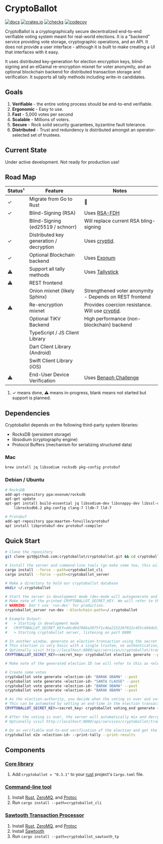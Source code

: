 CryptoBallot
============

[![docs](https://docs.rs/cryptoballot/badge.svg)](https://docs.rs/cryptoballot)
[![crates.io](https://meritbadge.herokuapp.com/cryptoballot)](https://crates.io/crates/cryptoballot)
[![checks](https://github.com/cryptoballot/cryptoballot/workflows/checks/badge.svg)](https://github.com/cryptoballot/cryptoballot/actions)
[![codecov](https://codecov.io/gh/cryptoballot/cryptoballot/branch/master/graph/badge.svg)](https://codecov.io/gh/cryptoballot/cryptoballot)


CryptoBallot is a cryptographically secure decentralized end-to-end verifiable voting system meant for real-world elections. It is a "backend" service providing vote storage, cryptographic operations, and an API. It does not provide a user interface - although it is built to make creating a UI that interfaces with it easy.

It uses distributed key-generation for election encryption keys, blind-signing and an elGamal re-encryption mixnet for voter anonymity, and an optional blockchain backend for distributed transaction storage and verification.  It supports all tally methods including write-in candidates. 

## Goals

1. **Verifiable** - the entire voting process should be end-to-end verifiable.
2. **Ergonomic** - Easy to use.
3. **Fast** - 5,000 votes per second
4. **Scalable** - Millions of voters.
5. **Secure** - Rock solid security guarantees, byzantine fault tolerance. 
6. **Distributed** - Trust and redundency is distributed amongst an operator-selected set of trustees.

## Current State

Under active development. Not ready for production use!  

## Road Map

| Status¹ | Feature                           | Notes                                                          |
| ------- | --------------------------------------- | -------------------------------------------------------------- |
| ✓       | Migrate from Go to Rust                 | 🦀                                                             |
| ✓       | Blind-Signing (RSA)                     | Uses [RSA-FDH](https://github.com/phayes/rsa-fdh)              |
|         | Blind-Signing (ed25519 / schnorr)       | Will replace current RSA bling-signing                         |
| ✓       | Distributed key generation / decryption | Uses [cryptid](https://github.com/eleanor-em/cryptid/).        |
| ✓       | Optional Blockchain backend             | Uses [Exonum](https://exonum.com/) |
| ⚠       | Support all tally methods               | Uses [Tallystick](https://github.com/phayes/tallystick)        |
| ⚠       | REST frontend                           |                                                                |
|         | Onion mixnet (likely Sphinx)            | Strengthened voter anonymity - Depends on REST frontend        |
| ⚠       | Re-encryption mixnet                    | Provides coercion resistance. Will use [cryptid](https://github.com/eleanor-em/cryptid/).|
|         | Optional TiKV Backend                   | High performance (non-blockchain) backend                      |
|         | TypeScript / JS Client Library          |                                                                |
|         | Dart Client Library (Android)           |                                                                |
|         | Swift Client Library (iOS)              |                                                                |
| ⚠       | End-User Device Verification            | Uses [Benaoh Challenge](https://github.com/phayes/benaloh-challenge)|

1. ✓ means done, ⚠ means in-progress, blank means not started but support is planned.

## Dependencies

Cryptoballot depends on the following third-party system libraries:

 - RocksDB (persistent storage)
 - libsodium (cryptography engine)
 - Protocol Buffers (mechanism for serializing structured data)

### Mac

```bash
brew install jq libsodium rocksdb pkg-config protobuf
```

### Debian / Ubuntu

```bash
# RocksDB
add-apt-repository ppa:exonum/rocksdb
apt-get update
apt-get install build-essential jq libsodium-dev libsnappy-dev libssl-dev \
    librocksdb6.2 pkg-config clang-7 lldb-7 lld-7

# Protobuf
add-apt-repository ppa:maarten-fonville/protobuf
apt install libprotobuf-dev protobuf-compiler
```

## Quick Start

```bash
# Clone the repository
git clone git@github.com:cryptoballot/cryptoballot.git && cd cryptoballot

# Install the server and command-line tools (go make some tea, this will take a while)
cargo install --force --path=cryptoballot_cli
cargo install --force --path=cryptoballot_server

# Make a directory to hold our cryptoballot database
mkdir ~/.cryptoballot

# Start the server in development mode (dev-mode will autogenerate and print the private-key). 
# Make note of the printed CRYPTOBALLOT_SECRET_KEY. We will refer to this as <secret_key>.
# WARNING: Don't use `run-dev` for production.
cryptoballot_server run-dev --blockchain-path=~/.cryptoballot

# Example Output:
#   > Starting in development mode
#   CRYPTOBALLOT_SECRET_KEY=ddcd9d786ba3975f1c4ba215226f632c455cdd4de51d2183bc985f20f7abc3c9
#   > Starting cryptoballot server, listening on port 8080

# In another window, generate an election-transaction using the secret key from before
# This election is very basic with a single trustee, no authentication, and a single write-in-only plurality ballot-type
# Optionally visit http://localhost:8080/api/services/cryptoballot/transactions to see transactions
CRYPTOBALLOT_SECRET_KEY=<secret_key> cryptoballot election generate --post

# Make note of the generated election ID (we will refer to this as <election-id>)

# Create some votes
cryptoballot vote generate <election-id> "BARAK OBAMA" --post
cryptoballot vote generate <election-id> "SANTA CLAUSE" --post
cryptoballot vote generate <election-id> "BARAK OBAMA" --post
cryptoballot vote generate <election-id> "BARAK OBAMA" --post

# As the election-authority, you decide when the voting is over and votes should be mixed and decrypted
# This can be automated by setting an end-time in the election transaction
CRYPTOBALLOT_SECRET_KEY=<secret_key> cryptoballot voting_end generate <election-id> --post

# After the voting is over, the server will automatically mix and decrypt the votes
# Optionally visit http://localhost:8080/api/services/cryptoballot/transactions to see transactions

# Do an verifiable end-to-end verification of the election and get the results!
cryptoballot e2e <election-id> --print-tally --print-results

```

## Components

### [Core library](https://github.com/cryptoballot/cryptoballot/tree/master/cryptoballot)

1. Add `cryptoballot = "0.3.1"` to your [rust](https://www.rust-lang.org) project's `Cargo.toml` file. 

### [Command-line tool](https://github.com/cryptoballot/cryptoballot/tree/master/cryptoballot_cli)

1. Install [Rust](https://www.rust-lang.org), [ZeroMQ](https://zeromq.org/download), and [Protoc](http://google.github.io/proto-lens/installing-protoc.html)
2. Run `cargo install --path=cryptoballot_cli`

### [Sawtooth Transaction Processor](https://github.com/cryptoballot/cryptoballot/tree/master/cryptoballot_sawtooth_tp)

1. Install [Rust](https://www.rust-lang.org), [ZeroMQ](https://zeromq.org/download), and [Protoc](http://google.github.io/proto-lens/installing-protoc.html)
2. Install [Sawtooth](https://sawtooth.hyperledger.org/docs/core/releases/latest/app_developers_guide/installing_sawtooth.html)
3. Run `cargo install --path=cryptoballot_sawtooth_tp`
